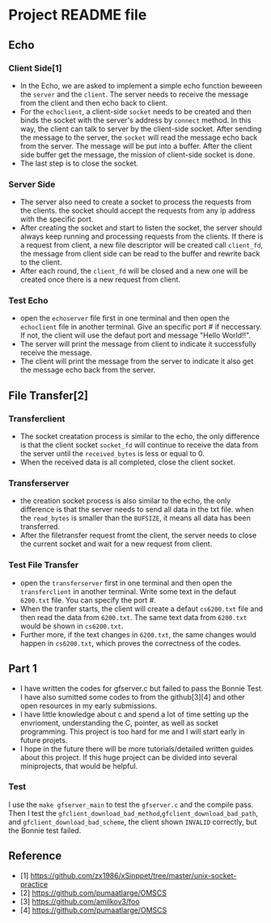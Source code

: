 # Project README file

## Echo
### Client Side[1]
- In the Echo, we are asked to implement a simple echo function beweeen the `server` and the `client`. 
The server needs to receive the message from the client and then echo back to client.
- For the `echoclient`, a client-side `socket` needs to be created and then binds the socket with the server's address by `connect` method.
In this way, the client can talk to server by the client-side socket. After sending the message to the server, the `socket` will read the message echo back from the server.
The message will be put into a buffer. After the client side buffer get the message, the mission of client-side socket is done.
- The last step is to close the socket.
### Server Side
- The server also need to create a socket to process the requests from the clients. the socket should accept the requests from any 
ip address with the specific port. 
- After creating the socket and start to listen the socket, the server should always keep running and
processing requests from the clients. If there is a request from client, a new file descriptor will be created call `client_fd`, the message from client
side can be read to the buffer and rewrite back to the client. 
- After each round, the `client_fd` will be closed and a new one will be created once there is a new request from client.
### Test Echo
- open the `echoserver` file first in one terminal and then open the `echoclient` file in another terminal. Give an specific port # if neccessary. If not, the client will use the defaut port and message "Hello World!!".
- The server will print the message from client to indicate it successfully receive the message.
- The client will print the message from the server to indicate it also get the message echo back from the server.



## File Transfer[2]
### Transferclient
- The socket creatation process is similar to the echo, the only difference is that the client socket `socket_fd` will continue to 
receive the data from the server until the `received_bytes` is less or equal to 0.
- When the received data is all completed, close the client socket.

### Transferserver
- the creation socket process is also similar to the echo, the only difference is that the server needs to send all data in the 
txt file. when the `read_bytes` is smaller than the `BUFSIZE`, it means all data has been transferred.
- After the filetransfer request fromt the client, the server needs to close the current socket and wait for a new request from client.

### Test File Transfer
- open the `transferserver` first in one terminal and then open the `transferclient` in another terminal. Write some text in the defaut `6200.txt` file.
You can specify the port #. 
- When the tranfer starts, the client will create a defaut `cs6200.txt` file and then read the data from `6200.txt`. The same text data from `6200.txt` would be shown 
in `cs6200.txt`. 
- Further more, if the text changes in `6200.txt`, the same changes would happen in `cs6200.txt`, which proves the correctness of the codes.

## Part 1

- I have written the codes for gfserver.c but failed to pass the Bonnie Test. I have also sumitted some codes to from the github[3][4] and other open resources in my early submissions. 
- I have little knowledge about c and spend a lot of time setting up the envrioment, understanding the C, pointer, as
well as socket programming. This project is too hard for me and I will start early in future projets.
- I hope in the future there will be more tutorials/detailed written guides about this project. If this huge project can be divided into several miniprojects, that would be helpful.

### Test
I use the `make gfserver_main` to test the `gfserver.c` and the compile pass. Then I test the `gfclient_download_bad_method`,`gfclient_download_bad_path`, and
`gfclient_download_bad_scheme`, the client shown `INVALID` correctly, but the Bonnie test failed.


## Reference
- [1] https://github.com/zx1986/xSinppet/tree/master/unix-socket-practice
- [2] https://github.com/pumaatlarge/OMSCS
- [3] https://github.com/amilkov3/foo
- [4] https://github.com/pumaatlarge/OMSCS


